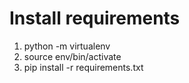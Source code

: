 # Install requirements
1. python -m virtualenv <name>
2. source env/bin/activate
3. pip install -r requirements.txt
